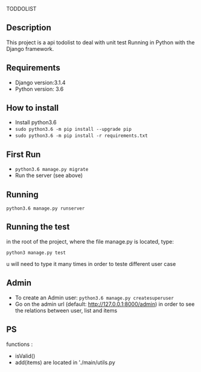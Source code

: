 TODDOLIST


Description
-----------

This project is a api todolist  to deal with unit test
Running in Python with the Django framework.

Requirements
------------

* Django version:3.1.4
* Python version: 3.6

How to install
--------------

* Install python3.6
* `sudo python3.6 -m pip install --upgrade pip`
* `sudo python3.6 -m pip install -r requirements.txt`


First Run
---------

* `python3.6 manage.py migrate`
* Run the server (see above)


Running
-------
`python3.6 manage.py runserver`

Running the test
-------
in the root of the project, where the file  manage.py  is located, 
type:
```
python3 manage.py test                
```
u will need to type it many times in order to teste different user case

Admin
-----

* To create an Admin user: `python3.6 manage.py createsuperuser`
* Go on the admin url (default: http://127.0.0.1:8000/admin) in order to see the relations between user, list and items



PS
-----
functions :
* isValid()
* add(items)
are located in './main/utils.py
